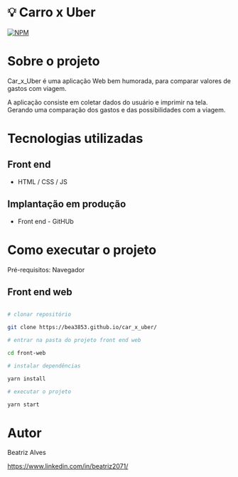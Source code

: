# :bulb: Carro x Uber

[![NPM](https://img.shields.io/npm/l/react)](https://github.com/bea3853/car_x_uber/blob/master/LICENSE)

  

#  Sobre o projeto

  


Car_x_Uber é uma aplicação Web bem humorada, para comparar valores de gastos com viagem. 

  

A aplicação consiste em coletar dados do usuário e imprimir na tela. Gerando uma comparação dos gastos e das possibilidades com a viagem. 

  

#  Tecnologias utilizadas


##  Front end

- HTML / CSS / JS 


##  Implantação em produção

- Front end  -  GitHUb



  

#  Como executar o projeto


Pré-requisitos: Navegador

  

##  Front end web



  

```bash

# clonar repositório

git clone https://bea3853.github.io/car_x_uber/

# entrar na pasta do projeto front end web

cd front-web

# instalar dependências

yarn install

# executar o projeto

yarn start

```

  

#  Autor

  

Beatriz Alves 

  

https://www.linkedin.com/in/beatriz2071/



